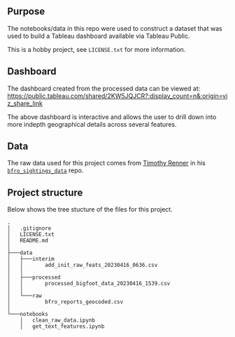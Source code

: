 ## Purpose
The notebooks/data in this repo were used to construct a dataset that was used to build a Tableau dashboard available via Tableau Public.

This is a hobby project, see `LICENSE.txt` for more information.

## Dashboard
The dashboard created from the processed data can be viewed at: https://public.tableau.com/shared/2KW5JQJCR?:display_count=n&:origin=viz_share_link

The above dashboard is interactive and allows the user to drill down into more indepth geographical details across several features.

## Data
The raw data used for this project comes from [Timothy Renner](https://timothyrenner.github.io/) in his [`bfro_sightings_data`](https://data.world/timothyrenner/bfro-sightings-data) repo.

## Project structure
Below shows the tree stucture of the files for this project.
```
.
│   .gitignore
│   LICENSE.txt
│   README.md
│   
├───data
│   ├───interim
│   │       add_init_raw_feats_20230416_0636.csv
│   │       
│   ├───processed
│   │       processed_bigfoot_data_20230416_1539.csv
│   │       
│   └───raw
│           bfro_reports_geocoded.csv
│
└───notebooks
    │   clean_raw_data.ipynb
    │   get_text_features.ipynb
```